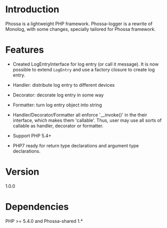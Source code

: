 # Introduction
Phossa is a lightweight PHP framework. Phossa-logger is a rewrite of Monolog,
with some changes, specially tailored for Phossa framework.

# Features

- Created LogEntryInterface for log entry (or call it message). It is now
  possible to extend `LogEntry` and use a factory closure to create log entry.

- Handler: distribute log entry to different devices

- Decorator: decorate log entry in some way

- Formatter: turn log entry object into string

- Handler/Decorator/Formatter all enforce '__invoke()' in the their interface,
  which makes them 'callable'. Thus, user may use all sorts of callable as
  handler, decorator or formatter.

- Support PHP 5.4+

- PHP7 ready for return type declarations and argument type declarations.

# Version
1.0.0

# Dependencies
PHP >= 5.4.0 and Phossa-shared 1.*
